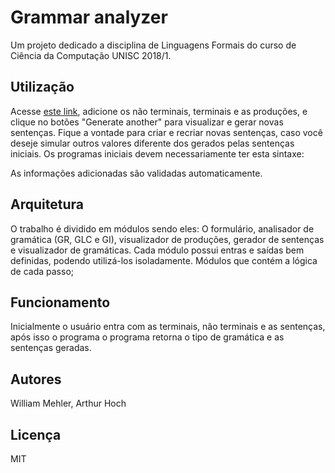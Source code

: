 # Grammar analyzer
Um projeto dedicado a disciplina de Linguagens Formais do curso de Ciência da Computação UNISC 2018/1.

## Utilização
Acesse <a href="https://arthurhoch.github.io/grammar-analyzer">este link</a>, adicione os não terminais, terminais e as produções, e clique no botões "Generate another" para visualizar e gerar novas sentenças. Fique a vontade para criar e recriar novas sentenças, caso você deseje simular outros valores diferente dos gerados pelas sentenças iniciais.
Os programas iniciais devem necessariamente ter esta sintaxe:

As informações adicionadas são validadas automaticamente.

## Arquitetura
O trabalho é dividido em módulos sendo eles:
O formulário, analisador de gramática (GR, GLC e GI), visualizador de produções, gerador de sentenças e visualizador de gramáticas. Cada módulo possui entras e saídas bem definidas, podendo utilizá-los isoladamente.
Módulos que contém a lógica de cada passo;
## Funcionamento
Inicialmente o usuário entra com as terminais, não terminais e as sentenças, após isso o programa o programa retorna o tipo de gramática e as sentenças geradas.
## Autores
William Mehler, Arthur Hoch

## Licença
MIT
